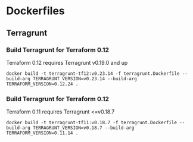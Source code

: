 # Dockerfiles

## Terragrunt

### Build Terragrunt for Terraform 0.12
Terraform 0.12 requires Terragrunt v0.19.0 and up

`docker build -t terragrunt-tf12:v0.23.14 -f terragrunt.Dockerfile --build-arg TERRAGRUNT_VERSION=v0.23.14 --build-arg TERRAFORM_VERSION=0.12.24 .`

### Build Terragrunt for Terraform 0.12
Terraform 0.11 requires Terragrunt <=v0.18.7

`docker build -t terragrunt-tf11:v0.18.7 -f terragrunt.Dockerfile --build-arg TERRAGRUNT_VERSION=v0.18.7 --build-arg TERRAFORM_VERSION=0.11.14 .`
